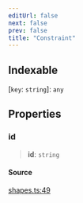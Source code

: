 ```yaml
---
editUrl: false
next: false
prev: false
title: "Constraint"
---
```


## Indexable

 \[`key`: `string`\]: `any`

## Properties

### id

> **id**: `string`

#### Source

[shapes.ts:49](https://github.com/dakhetov/dgmjs/blob/main/packages/core/src/shapes.ts#L49)
